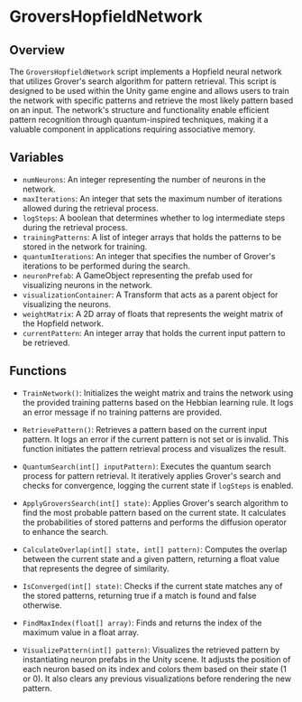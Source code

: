 # GroversHopfieldNetwork

## Overview
The `GroversHopfieldNetwork` script implements a Hopfield neural network that utilizes Grover's search algorithm for pattern retrieval. This script is designed to be used within the Unity game engine and allows users to train the network with specific patterns and retrieve the most likely pattern based on an input. The network's structure and functionality enable efficient pattern recognition through quantum-inspired techniques, making it a valuable component in applications requiring associative memory.

## Variables
- `numNeurons`: An integer representing the number of neurons in the network.
- `maxIterations`: An integer that sets the maximum number of iterations allowed during the retrieval process.
- `logSteps`: A boolean that determines whether to log intermediate steps during the retrieval process.
- `trainingPatterns`: A list of integer arrays that holds the patterns to be stored in the network for training.
- `quantumIterations`: An integer that specifies the number of Grover's iterations to be performed during the search.
- `neuronPrefab`: A GameObject representing the prefab used for visualizing neurons in the network.
- `visualizationContainer`: A Transform that acts as a parent object for visualizing the neurons.
- `weightMatrix`: A 2D array of floats that represents the weight matrix of the Hopfield network.
- `currentPattern`: An integer array that holds the current input pattern to be retrieved.

## Functions
- `TrainNetwork()`: Initializes the weight matrix and trains the network using the provided training patterns based on the Hebbian learning rule. It logs an error message if no training patterns are provided.
  
- `RetrievePattern()`: Retrieves a pattern based on the current input pattern. It logs an error if the current pattern is not set or is invalid. This function initiates the pattern retrieval process and visualizes the result.

- `QuantumSearch(int[] inputPattern)`: Executes the quantum search process for pattern retrieval. It iteratively applies Grover's search and checks for convergence, logging the current state if `logSteps` is enabled.

- `ApplyGroversSearch(int[] state)`: Applies Grover's search algorithm to find the most probable pattern based on the current state. It calculates the probabilities of stored patterns and performs the diffusion operator to enhance the search.

- `CalculateOverlap(int[] state, int[] pattern)`: Computes the overlap between the current state and a given pattern, returning a float value that represents the degree of similarity.

- `IsConverged(int[] state)`: Checks if the current state matches any of the stored patterns, returning true if a match is found and false otherwise.

- `FindMaxIndex(float[] array)`: Finds and returns the index of the maximum value in a float array.

- `VisualizePattern(int[] pattern)`: Visualizes the retrieved pattern by instantiating neuron prefabs in the Unity scene. It adjusts the position of each neuron based on its index and colors them based on their state (1 or 0). It also clears any previous visualizations before rendering the new pattern.